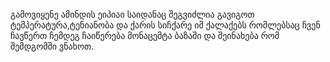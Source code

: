 გამოვიყენე ამინდის ეიპიაი საიდანაც შეგვიძლია გავიგოთ ტემპერატურა,ტენიანობა და ქარის სიჩქარე იმ ქალაქებს რომლებსაც ჩვენ ჩავწერთ ჩემდეგ ჩაიწერება მონაცემტა ბაზაში და შეინახება რომ შემდგომში ვნახოთ.

